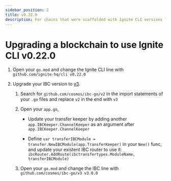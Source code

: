 ```yaml
---
sidebar_position: 2
title: v0.22.0
description: For chains that were scaffolded with Ignite CLI versions lower than v0.22.0, changes are required to use Ignite CLI v0.22.0. 
---
```


# Upgrading a blockchain to use Ignite CLI v0.22.0

1. Open your `go.mod` and change the Ignite CLI line with `github.com/ignite-hq/cli v0.22.0`

2. Upgrade your IBC version to [v3](https://github.com/cosmos/ibc-go/releases/tag/v3.0.0).

    1. Search for `github.com/cosmos/ibc-go/v2` in the import statements of your `.go` files and replace `v2` in the end with `v3`

    1. Open your `app.go`,

        - Update your transfer keeper by adding another `app.IBCKeeper.ChannelKeeper` as an argument after `app.IBCKeeper.ChannelKeeper`

        - Define `var transferIBCModule = transfer.NewIBCModule(app.TransferKeeper)` in your `New()` func, and update your existent IBC router to use it: `ibcRouter.AddRoute(ibctransfertypes.ModuleName, transferIBCModule)` 

    3. Open your `go.mod` and change the IBC line with `github.com/cosmos/ibc-go/v3 v3.0.0`
